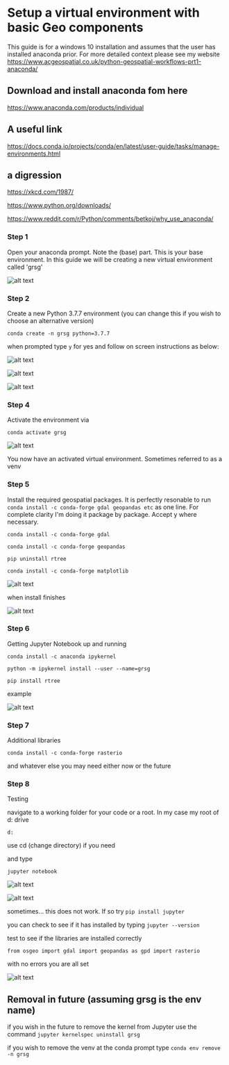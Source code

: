 # Setup a virtual environment with basic Geo components

This guide is for a windows 10 installation and assumes that the user has installed anaconda prior. For more detailed context please see my website https://www.acgeospatial.co.uk/python-geospatial-workflows-prt1-anaconda/

## Download and install anaconda fom here
https://www.anaconda.com/products/individual

## A useful link
https://docs.conda.io/projects/conda/en/latest/user-guide/tasks/manage-environments.html

## a digression
https://xkcd.com/1987/

https://www.python.org/downloads/

https://www.reddit.com/r/Python/comments/betkoj/why_use_anaconda/

### Step 1
Open your anaconda prompt. Note the (base) part. This is your base environment. In this guide we will be creating a new virtual environment called 'grsg'

![alt text](https://github.com/acgeospatial/GRSG_lunchtime/blob/main/grsg_images/01_prompt.png)


### Step 2
Create a new Python 3.7.7 environment (you can change this if you wish to choose an alternative version)

`conda create -n grsg python=3.7.7`

when prompted type `y` for yes and follow on screen instructions as below:

![alt text](https://github.com/acgeospatial/GRSG_lunchtime/blob/main/grsg_images/02_prompt.png)

![alt text](https://github.com/acgeospatial/GRSG_lunchtime/blob/main/grsg_images/03_prompt.png)

![alt text](https://github.com/acgeospatial/GRSG_lunchtime/blob/main/grsg_images/04_prompt.png)

### Step 4
Activate the environment via

`conda activate grsg`

![alt text](https://github.com/acgeospatial/GRSG_lunchtime/blob/main/grsg_images/05_prompt.png)

You now have an activated virtual environment. Sometimes referred to as a venv

### Step 5
Install the required geospatial packages. It is perfectly resonable to run `conda install -c conda-forge gdal geopandas etc` as one line. For complete clarity I'm doing it package by package. Accept y where necessary.

`conda install -c conda-forge gdal`

`conda install -c conda-forge geopandas`

`pip uninstall rtree`

`conda install -c conda-forge matplotlib`

![alt text](https://github.com/acgeospatial/GRSG_lunchtime/blob/main/grsg_images/06_prompt.png)

when install finishes

![alt text](https://github.com/acgeospatial/GRSG_lunchtime/blob/main/grsg_images/07_prompt.png)

### Step 6
Getting Jupyter Notebook up and running

`conda install -c anaconda ipykernel`

`python -m ipykernel install --user --name=grsg`

`pip install rtree`

example

![alt text](https://github.com/acgeospatial/GRSG_lunchtime/blob/main/grsg_images/08_prompt.png)

### Step 7 
Additional libraries

`conda install -c conda-forge rasterio`

and whatever else you may need either now or the future

### Step 8
Testing

navigate to a working folder for your code or a root. In my case my root of d: drive

`d:`

use cd (change directory) if you need

and type 

`jupyter notebook`

![alt text](https://github.com/acgeospatial/GRSG_lunchtime/blob/main/grsg_images/09_prompt.png)

![alt text](https://github.com/acgeospatial/GRSG_lunchtime/blob/main/grsg_images/10_prompt.png)

sometimes... this does not work. If so try
`pip install jupyter`

you can check to see if it has installed by typing
`jupyter --version`

test to see if the libraries are installed correctly

`from osgeo import gdal
import geopandas as gpd
import rasterio`

with no errors you are all set

![alt text](https://github.com/acgeospatial/GRSG_lunchtime/blob/main/grsg_images/11_prompt.png)

## Removal in future (assuming grsg is the env name)

if you wish in the future to remove the kernel from Jupyter use the command
`jupyter kernelspec uninstall grsg`

if you wish to remove the venv at the conda prompt type
`conda env remove -n grsg`






